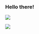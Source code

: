 ### Hello there!

![](https://github-readme-stats.vercel.app/api?username=rtf6x)

![](https://komarev.com/ghpvc/?username=rtf6x)

<!--
**rtf6x/rtf6x** is a ✨ _special_ ✨ repository because its `README.md` (this file) appears on your GitHub profile.

Here are some ideas to get you started:

- 🔭 I’m currently working on ...
- 🌱 I’m currently learning ...
- 👯 I’m looking to collaborate on ...
- 🤔 I’m looking for help with ...
- 💬 Ask me about ...
- 📫 How to reach me: ...
- 😄 Pronouns: ...
- ⚡ Fun fact: ...
-->
